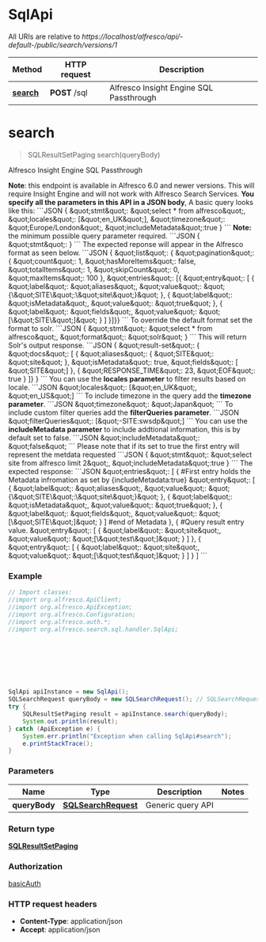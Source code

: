 # SqlApi

All URIs are relative to *https://localhost/alfresco/api/-default-/public/search/versions/1*

Method | HTTP request | Description
------------- | ------------- | -------------
[**search**](SqlApi.md#search) | **POST** /sql | Alfresco Insight Engine SQL Passthrough


<a name="search"></a>
# **search**
> SQLResultSetPaging search(queryBody)

Alfresco Insight Engine SQL Passthrough

**Note**: this endpoint is available in Alfresco 6.0 and newer versions. This will require Insight Engine and will not work with Alfresco Search Services.  **You specify all the parameters in this API in a JSON body**, A basic query looks like this:  &#x60;&#x60;&#x60;JSON {   \&quot;stmt\&quot;: \&quot;select * from alfresco\&quot;,   \&quot;locales\&quot;: [\&quot;en_UK\&quot;],   \&quot;timezone\&quot;: \&quot;Europe/London\&quot;,   \&quot;includeMetadata\&quot;:true } &#x60;&#x60;&#x60;  **Note:** the minimum possible query parameter required. &#x60;&#x60;&#x60;JSON {   \&quot;stmt\&quot;: } &#x60;&#x60;&#x60; The expected reponse will appear in the Alfresco format as seen below. &#x60;&#x60;&#x60;JSON {   \&quot;list\&quot;: {     \&quot;pagination\&quot;: {       \&quot;count\&quot;: 1,       \&quot;hasMoreItems\&quot;: false,       \&quot;totalItems\&quot;: 1,       \&quot;skipCount\&quot;: 0,       \&quot;maxItems\&quot;: 100   },   \&quot;entries\&quot;: [{     \&quot;entry\&quot;: [       {         \&quot;label\&quot;: \&quot;aliases\&quot;,         \&quot;value\&quot;: \&quot;{\\\&quot;SITE\\\&quot;:\\\&quot;site\\\&quot;}\&quot;       },       {         \&quot;label\&quot;: \&quot;isMetadata\&quot;,         \&quot;value\&quot;: \&quot;true\&quot;       },       {         \&quot;label\&quot;: \&quot;fields\&quot;,         \&quot;value\&quot;: \&quot;[\\\&quot;SITE\\\&quot;]\&quot;       }     ]   }]}}   &#x60;&#x60;&#x60;   To override the default format set the format to solr.   &#x60;&#x60;&#x60;JSON   {     \&quot;stmt\&quot;: \&quot;select * from alfresco\&quot;,     \&quot;format\&quot;: \&quot;solr\&quot;   } &#x60;&#x60;&#x60; This will return Solr&#39;s output response. &#x60;&#x60;&#x60;JSON {   \&quot;result-set\&quot;: {   \&quot;docs\&quot;: [     {       \&quot;aliases\&quot;: {       \&quot;SITE\&quot;: \&quot;site\&quot;     },       \&quot;isMetadata\&quot;: true,       \&quot;fields\&quot;: [ \&quot;SITE\&quot;]     },     {         \&quot;RESPONSE_TIME\&quot;: 23,         \&quot;EOF\&quot;: true     }   ]} } &#x60;&#x60;&#x60;   You can use the **locales parameter** to filter results based on locale. &#x60;&#x60;&#x60;JSON \&quot;locales\&quot;: [\&quot;en_UK\&quot;, \&quot;en_US\&quot;] &#x60;&#x60;&#x60;  To include timezone in the query add the **timezone parameter**. &#x60;&#x60;&#x60;JSON \&quot;timezone\&quot;: \&quot;Japan\&quot; &#x60;&#x60;&#x60;  To include custom filter queries add the **filterQueries parameter**. &#x60;&#x60;&#x60;JSON \&quot;filterQueries\&quot;: [\&quot;-SITE:swsdp\&quot;] &#x60;&#x60;&#x60;  You can use the **includeMetadata parameter** to include addtional  information, this is by default set to false.  &#x60;&#x60;&#x60;JSON \&quot;includeMetadata\&quot;: \&quot;false\&quot; &#x60;&#x60;&#x60; Please note that if its set to true the first entry will represent the metdata requested   &#x60;&#x60;&#x60;JSON  {    \&quot;stmt\&quot;: \&quot;select site from alfresco limit 2\&quot;,    \&quot;includeMetadata\&quot;:true  } &#x60;&#x60;&#x60; The expected response: &#x60;&#x60;&#x60;JSON \&quot;entries\&quot;: [   {     #First entry holds the Metadata infromation as set by {includeMetadata:true}     \&quot;entry\&quot;: [       {         \&quot;label\&quot;: \&quot;aliases\&quot;,         \&quot;value\&quot;: \&quot;{\\\&quot;SITE\\\&quot;:\\\&quot;site\\\&quot;}\&quot;        },       {         \&quot;label\&quot;: \&quot;isMetadata\&quot;,         \&quot;value\&quot;: \&quot;true\&quot;       },       {         \&quot;label\&quot;: \&quot;fields\&quot;,         \&quot;value\&quot;: \&quot;[\\\&quot;SITE\\\&quot;]\&quot;       }     ]     #end of Metadata   },   {     #Query result entry value.     \&quot;entry\&quot;: [       {         \&quot;label\&quot;: \&quot;site\&quot;,         \&quot;value\&quot;: \&quot;[\\\&quot;test\\\&quot;]\&quot;       }     ]   },   {     \&quot;entry\&quot;: [     {       \&quot;label\&quot;: \&quot;site\&quot;,       \&quot;value\&quot;: \&quot;[\\\&quot;test\\\&quot;]\&quot;     }     ]   } ] &#x60;&#x60;&#x60; 

### Example
```java
// Import classes:
//import org.alfresco.ApiClient;
//import org.alfresco.ApiException;
//import org.alfresco.Configuration;
//import org.alfresco.auth.*;
//import org.alfresco.search.sql.handler.SqlApi;








SqlApi apiInstance = new SqlApi();
SQLSearchRequest queryBody = new SQLSearchRequest(); // SQLSearchRequest | Generic query API 
try {
    SQLResultSetPaging result = apiInstance.search(queryBody);
    System.out.println(result);
} catch (ApiException e) {
    System.err.println("Exception when calling SqlApi#search");
    e.printStackTrace();
}
```

### Parameters

Name | Type | Description  | Notes
------------- | ------------- | ------------- | -------------
 **queryBody** | [**SQLSearchRequest**](SQLSearchRequest.md)| Generic query API  |

### Return type

[**SQLResultSetPaging**](SQLResultSetPaging.md)

### Authorization

[basicAuth](../README.md#basicAuth)

### HTTP request headers

 - **Content-Type**: application/json
 - **Accept**: application/json

